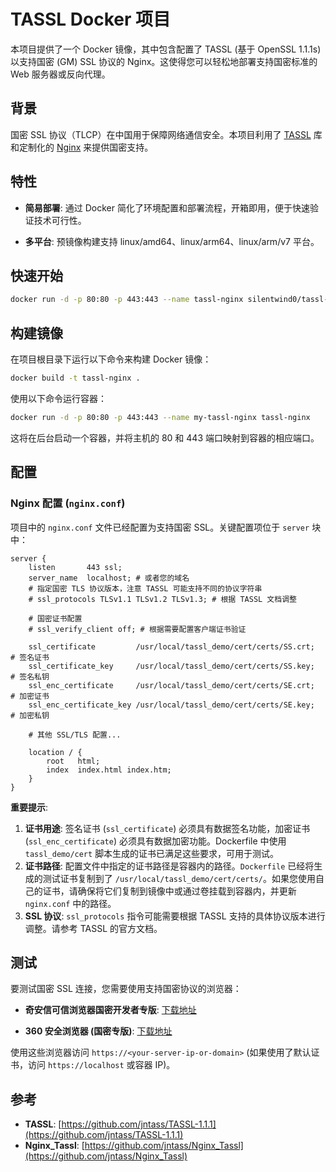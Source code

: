 # TASSL Docker 项目

本项目提供了一个 Docker 镜像，其中包含配置了 TASSL (基于 OpenSSL 1.1.1s) 以支持国密 (GM) SSL 协议的 Nginx。这使得您可以轻松地部署支持国密标准的 Web 服务器或反向代理。

## 背景

国密 SSL 协议（TLCP）在中国用于保障网络通信安全。本项目利用了 [TASSL](https://github.com/jntass/TASSL-1.1.1) 库和定制化的 [Nginx](https://github.com/jntass/Nginx_Tassl) 来提供国密支持。

## 特性

*   **简易部署**: 通过 Docker 简化了环境配置和部署流程，开箱即用，便于快速验证技术可行性。

*   **多平台**: 预镜像构建支持 linux/amd64、linux/arm64、linux/arm/v7 平台。
## 快速开始

```bash
docker run -d -p 80:80 -p 443:443 --name tassl-nginx silentwind0/tassl-nginx
```

## 构建镜像

在项目根目录下运行以下命令来构建 Docker 镜像：

```bash
docker build -t tassl-nginx .
```

使用以下命令运行容器：

```bash
docker run -d -p 80:80 -p 443:443 --name my-tassl-nginx tassl-nginx
```

这将在后台启动一个容器，并将主机的 80 和 443 端口映射到容器的相应端口。

## 配置

### Nginx 配置 (`nginx.conf`)

项目中的 `nginx.conf` 文件已经配置为支持国密 SSL。关键配置项位于 `server` 块中：

```nginx
server {
    listen       443 ssl;
    server_name  localhost; # 或者您的域名
    # 指定国密 TLS 协议版本，注意 TASSL 可能支持不同的协议字符串
    # ssl_protocols TLSv1.1 TLSv1.2 TLSv1.3; # 根据 TASSL 文档调整

    # 国密证书配置
    # ssl_verify_client off; # 根据需要配置客户端证书验证

    ssl_certificate         /usr/local/tassl_demo/cert/certs/SS.crt;  # 签名证书
    ssl_certificate_key     /usr/local/tassl_demo/cert/certs/SS.key;  # 签名私钥
    ssl_enc_certificate     /usr/local/tassl_demo/cert/certs/SE.crt;  # 加密证书
    ssl_enc_certificate_key /usr/local/tassl_demo/cert/certs/SE.key;  # 加密私钥

    # 其他 SSL/TLS 配置...

    location / {
        root   html;
        index  index.html index.htm;
    }
}
```

**重要提示**:

1.  **证书用途**: 签名证书 (`ssl_certificate`) 必须具有数据签名功能，加密证书 (`ssl_enc_certificate`) 必须具有数据加密功能。Dockerfile 中使用 `tassl_demo/cert` 脚本生成的证书已满足这些要求，可用于测试。
2.  **证书路径**: 配置文件中指定的证书路径是容器内的路径。`Dockerfile` 已经将生成的测试证书复制到了 `/usr/local/tassl_demo/cert/certs/`。如果您使用自己的证书，请确保将它们复制到镜像中或通过卷挂载到容器内，并更新 `nginx.conf` 中的路径。
3.  **SSL 协议**: `ssl_protocols` 指令可能需要根据 TASSL 支持的具体协议版本进行调整。请参考 TASSL 的官方文档。

## 测试

要测试国密 SSL 连接，您需要使用支持国密协议的浏览器：

*   **奇安信可信浏览器国密开发者专版**: [下载地址](https://www.qianxin.com/ctp/gmbrowser.html)

*   **360 安全浏览器 (国密专版)**: [下载地址](https://browser.360.cn/se/ver/gmzb.html)


使用这些浏览器访问 `https://<your-server-ip-or-domain>` (如果使用了默认证书，访问 `https://localhost` 或容器 IP)。

## 参考

*   **TASSL**: [https://github.com/jntass/TASSL-1.1.1](https://github.com/jntass/TASSL-1.1.1)
*   **Nginx_Tassl**: [https://github.com/jntass/Nginx_Tassl](https://github.com/jntass/Nginx_Tassl)
